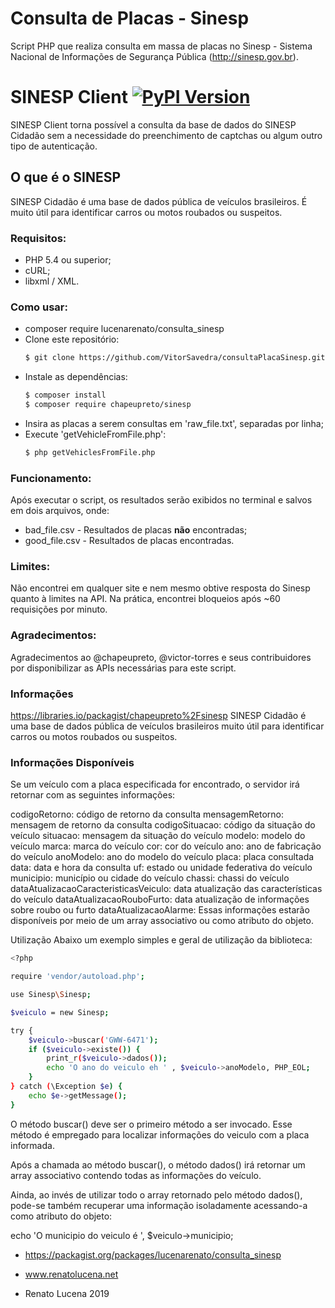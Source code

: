 # Consulta de Placas - Sinesp

Script PHP que realiza consulta em massa de placas no Sinesp - Sistema Nacional de Informações de Segurança Pública (http://sinesp.gov.br).

# SINESP Client [![PyPI Version](https://img.shields.io/pypi/v/sinesp-client.svg)](https://pypi.python.org/pypi/sinesp-client)

SINESP Client torna possível a consulta da base de dados do SINESP Cidadão sem a necessidade do preenchimento de captchas ou algum outro tipo de autenticação.



## O que é o SINESP

SINESP Cidadão é uma base de dados pública de veículos brasileiros. É muito útil para identificar carros ou motos roubados ou suspeitos.

### Requisitos:
- PHP 5.4 ou superior;
- cURL;
- libxml / XML.

### Como usar:
  - composer require lucenarenato/consulta_sinesp
  - Clone este repositório:
    ```sh
    $ git clone https://github.com/VitorSavedra/consultaPlacaSinesp.git
    ```
  - Instale as dependências:
    ```sh
    $ composer install
    $ composer require chapeupreto/sinesp
    ```
  - Insira as placas a serem consultas em 'raw_file.txt', separadas por linha;
  - Execute 'getVehicleFromFile.php':
    ```sh
    $ php getVehiclesFromFile.php
    ```

### Funcionamento: 
Após executar o script, os resultados serão exibidos no terminal e salvos em dois arquivos, onde:

- bad_file.csv - Resultados de placas **não** encontradas;
- good_file.csv - Resultados de placas encontradas.

### Limites:
Não encontrei em qualquer site e nem mesmo obtive resposta do Sinesp quanto à limites na API. Na prática, encontrei bloqueios após ~60 requisições por minuto.

### Agradecimentos:
Agradecimentos ao @chapeupreto, @victor-torres e seus contribuidores por disponibilizar as APIs necessárias para este script.

### Informações
https://libraries.io/packagist/chapeupreto%2Fsinesp
SINESP Cidadão é uma base de dados pública de veículos brasileiros muito útil para identificar carros ou motos roubados ou suspeitos.

### Informações Disponíveis
Se um veículo com a placa especificada for encontrado, o servidor irá retornar com as seguintes informações:

codigoRetorno: código de retorno da consulta
mensagemRetorno: mensagem de retorno da consulta
codigoSituacao: código da situação do veículo
situacao: mensagem da situação do veículo
modelo: modelo do veículo
marca: marca do veículo
cor: cor do veículo
ano: ano de fabricação do veículo
anoModelo: ano do modelo do veículo
placa: placa consultada
data: data e hora da consulta
uf: estado ou unidade federativa do veículo
municipio: município ou cidade do veículo
chassi: chassi do veículo
dataAtualizacaoCaracteristicasVeiculo: data atualização das características do veículo
dataAtualizacaoRouboFurto: data atualização de informações sobre roubo ou furto
dataAtualizacaoAlarme:
Essas informações estarão disponíveis por meio de um array associativo ou como atributo do objeto.

Utilização
Abaixo um exemplo simples e geral de utilização da biblioteca:
```sh
<?php

require 'vendor/autoload.php';

use Sinesp\Sinesp;

$veiculo = new Sinesp;

try {
    $veiculo->buscar('GWW-6471');
    if ($veiculo->existe()) {
        print_r($veiculo->dados());
        echo 'O ano do veiculo eh ' , $veiculo->anoModelo, PHP_EOL;
    }
} catch (\Exception $e) {
    echo $e->getMessage();
}
```
O método buscar() deve ser o primeiro método a ser invocado. Esse método é empregado para localizar informações do veiculo com a placa informada.

Após a chamada ao método buscar(), o método dados() irá retornar um array associativo contendo todas as informações do veículo.

Ainda, ao invés de utilizar todo o array retornado pelo método dados(), pode-se também recuperar uma informação isoladamente acessando-a como atributo do objeto:

echo 'O municipio do veiculo é ', $veiculo->municipio;

- https://packagist.org/packages/lucenarenato/consulta_sinesp

- www.renatolucena.net

- Renato Lucena 2019


